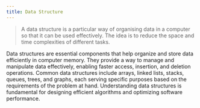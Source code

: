 ```yaml
---
title: Data Structure
---
```


> A data structure is a particular way of organising data in a computer so that
> it can be used effectively. The idea is to reduce the space and time
> complexities of different tasks.

Data structures are essential components that help organize and store data
efficiently in computer memory. They provide a way to manage and manipulate data
effectively, enabling faster access, insertion, and deletion operations. Common
data structures include arrays, linked lists, stacks, queues, trees, and graphs,
each serving specific purposes based on the requirements of the problem at hand.
Understanding data structures is fundamental for designing efficient algorithms
and optimizing software performance.
